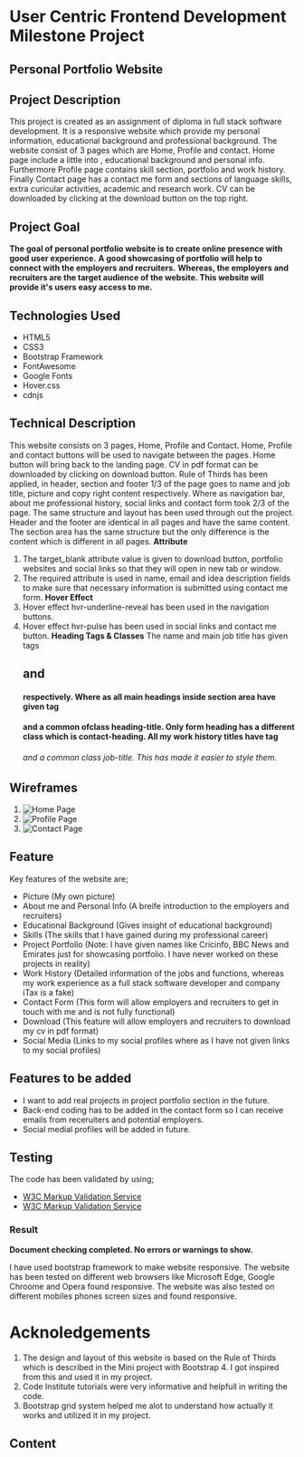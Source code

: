 # User Centric Frontend Development Milestone Project

## Personal Portfolio Website

## Project Description

This project is created as an assignment of diploma in full stack software development. It is a responsive website which provide my personal information, educational background and professional background. The website consist of 3 pages which are Home, Profile and contact.
Home page include a little into , educational background and personal info. Furthermore Profile page contains skill section, portfolio and work history. Finally Contact page has a contact me form and sections of language skills, extra curicular activities, academic and research work.
CV can be downloaded by clicking at the download button on the top right.

## Project Goal

**The goal of personal portfolio website is to create online presence with good user experience.**
**A good showcasing of portfolio will help to connect with the employers and recruiters.** 
**Whereas, the employers and recruiters are the target audience of the website. This website will provide it's users easy access to me.** 

## Technologies Used
- HTML5
- CSS3
- Bootstrap Framework
- FontAwesome
- Google Fonts
- Hover.css
- cdnjs

## Technical Description

This website consists on 3 pages, Home, Profile and Contact. Home, Profile and contact buttons will be used to navigate between the pages.
Home button will bring back to the landing page. CV in pdf format can be downloaded by clicking on download button.
Rule of Thirds has been applied, in header, section and footer 1/3 of the page goes to name and job title,
picture and copy right content respectively. Where as navigation bar, about me professional history, social links and contact form took 2/3 of the page. 
The same structure and layout has been used through out the project. Header and the footer are identical in all pages and have the same content. 
The section area has the same structure but the only difference is the content which is different in all pages.
**Attribute**
1. The target_blank attribute value is given to download button, portfolio websites and social links so that they will open 
in new tab or window. 
2. The required attribute is used in name, email and idea description fields to make sure that necessary information is submitted using contact me form.
**Hover Effect**
1. Hover effect hvr-underline-reveal has been used in the navigation buttons.
2. Hover effect hvr-pulse has been used in social links and contact me button.
**Heading Tags & Classes**
The name and main job title has given tags <h2> and <h4> respectively. Where as all main headings inside section area have 
given tag <h4> and a common ofclass heading-title. Only form heading has a different class which is contact-heading. All my work history 
titles have tag <h6> and a common class job-title.
This has made it easier to style them. 


## Wireframes

1. ![Home Page](assets/images/wireframe-home.jpg)
2. ![Profile Page](assets/images/wireframe-profile.jpg)
3. ![Contact Page](assets/images/wireframe-contact.jpg)

## Feature
Key features of the website are;

- Picture (My own picture)
- About me and Personal Info (A breife introduction to the employers and recruiters)
- Educational Background (Gives insight of educational background)
- Skills (The skills that I have gained during my professional career)
- Project Portfolio (Note: I have given names like Cricinfo, BBC News and Emirates just for showcasing portfolio. I have never worked on these projects in reality)
- Work History (Detailed information of the jobs and functions, whereas my work experience as a full stack software developer and company iTax is a fake)
- Contact Form (This form will allow employers and recruiters to get in touch with me and is not fully functional)
- Download (This feature will allow employers and recruiters to download my cv in pdf format)
- Social Media (Links to my social profiles where as I have not given links to my social profiles)

## Features to be added

- I want to add real projects in project portfolio section in the future.
- Back-end coding has to be added in the contact form so I can receive emails from receruiters and potential employers.
- Social medial profiles will be added in future.


## Testing

The code has been validated by using;

- [W3C Markup Validation Service](https://validator.w3.org/)
- [W3C Markup Validation Service](https://jigsaw.w3.org/css-validator/)

### Result

**Document checking completed. No errors or warnings to show.**

I have used bootstrap framework to make website responsive. The website has been tested on different web browsers 
like Microsoft Edge, Google Chroome and Opera found responsive. 
The website was also tested on different mobiles phones screen sizes and found responsive.


# Acknoledgements
1. The design and layout of this website is based on the Rule of Thirds which is described in the Mini project with Bootstrap 4. I got inspired from this and used it in my project.
2. Code Institute tutorials were very informative and helpfull in writing the code.
3. Bootstrap grid system helped me alot to understand how actually it works and utilized it in my project.
## Content


